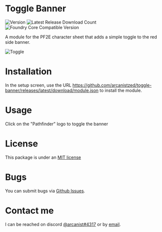# Toggle Banner

![Version](https://img.shields.io/github/v/tag/arcanistzed/toggle-banner&label=Version) ![Latest Release Download Count](https://img.shields.io/github/downloads/arcanistzed/toggle-banner/latest/module.zip&label=Downloads) ![Foundry Core Compatible Version](https://img.shields.io/badge/dynamic/json.svg?url=https%3A%2F%2Fraw.githubusercontent.com%2Farcanistzed%2Ftoggle-banner%2Fmain%2Fmodule.json&label=Compatible%20Foundry%20Core%20Version&query=$.compatibleCoreVersion)

A module for the PF2E character sheet that adds a simple toggle to the red side banner.

![Toggle](https://user-images.githubusercontent.com/82790112/120369672-9b11d780-c2e1-11eb-81d9-7f7ca2c890de.gif)

# Installation
In the setup screen, use the URL https://github.com/arcanistzed/toggle-banner/releases/latest/download/module.json to install the module.

# Usage
Click on the "Pathfinder" logo to toggle the banner

# License
This package is under an [MIT license](LICENSE)

# Bugs
You can submit bugs via [Github Issues](https://github.com/arcanistzed/jce/issues/new/choose).

# Contact me
I can be reached on discord [@arcanist#4317](https://discord.com/users/455117777745870860) or by [email](mailto:arcanistzed@gmail.com?subject=Toggle%20Banner%20module%20for%20Foundry%20VTT).
